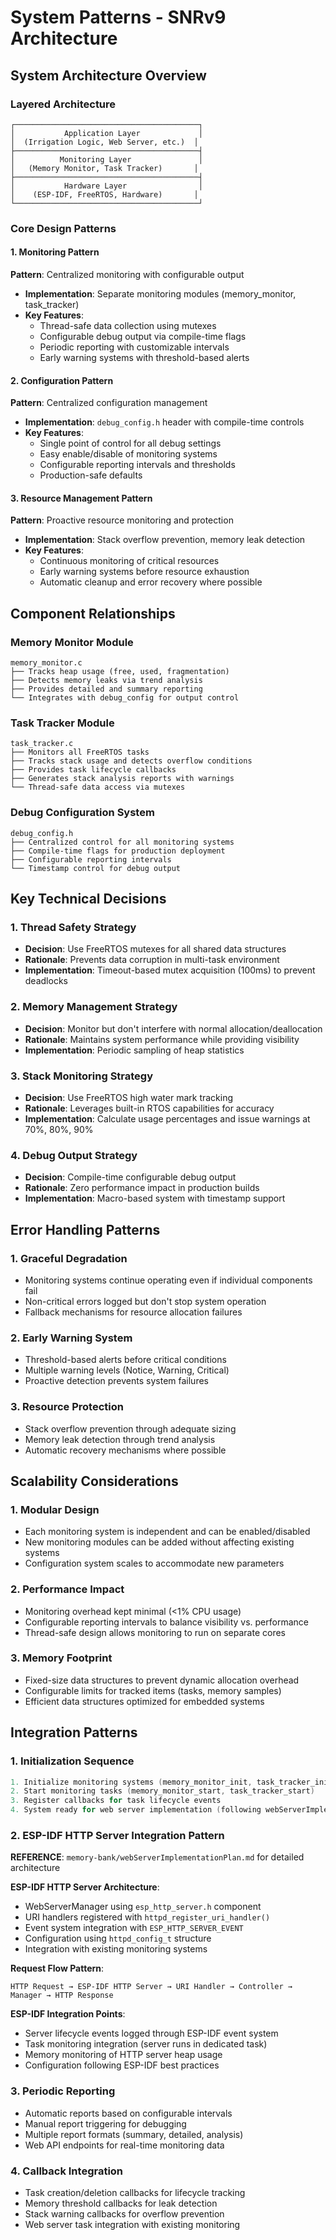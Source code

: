 # System Patterns - SNRv9 Architecture

## System Architecture Overview

### Layered Architecture
```
┌─────────────────────────────────────────┐
│           Application Layer             │
│  (Irrigation Logic, Web Server, etc.)  │
├─────────────────────────────────────────┤
│          Monitoring Layer               │
│   (Memory Monitor, Task Tracker)       │
├─────────────────────────────────────────┤
│           Hardware Layer                │
│    (ESP-IDF, FreeRTOS, Hardware)       │
└─────────────────────────────────────────┘
```

### Core Design Patterns

#### 1. Monitoring Pattern
**Pattern**: Centralized monitoring with configurable output
- **Implementation**: Separate monitoring modules (memory_monitor, task_tracker)
- **Key Features**:
  - Thread-safe data collection using mutexes
  - Configurable debug output via compile-time flags
  - Periodic reporting with customizable intervals
  - Early warning systems with threshold-based alerts

#### 2. Configuration Pattern
**Pattern**: Centralized configuration management
- **Implementation**: `debug_config.h` header with compile-time controls
- **Key Features**:
  - Single point of control for all debug settings
  - Easy enable/disable of monitoring systems
  - Configurable reporting intervals and thresholds
  - Production-safe defaults

#### 3. Resource Management Pattern
**Pattern**: Proactive resource monitoring and protection
- **Implementation**: Stack overflow prevention, memory leak detection
- **Key Features**:
  - Continuous monitoring of critical resources
  - Early warning systems before resource exhaustion
  - Automatic cleanup and error recovery where possible

## Component Relationships

### Memory Monitor Module
```
memory_monitor.c
├── Tracks heap usage (free, used, fragmentation)
├── Detects memory leaks via trend analysis
├── Provides detailed and summary reporting
└── Integrates with debug_config for output control
```

### Task Tracker Module
```
task_tracker.c
├── Monitors all FreeRTOS tasks
├── Tracks stack usage and detects overflow conditions
├── Provides task lifecycle callbacks
├── Generates stack analysis reports with warnings
└── Thread-safe data access via mutexes
```

### Debug Configuration System
```
debug_config.h
├── Centralized control for all monitoring systems
├── Compile-time flags for production deployment
├── Configurable reporting intervals
└── Timestamp control for debug output
```

## Key Technical Decisions

### 1. Thread Safety Strategy
- **Decision**: Use FreeRTOS mutexes for all shared data structures
- **Rationale**: Prevents data corruption in multi-task environment
- **Implementation**: Timeout-based mutex acquisition (100ms) to prevent deadlocks

### 2. Memory Management Strategy
- **Decision**: Monitor but don't interfere with normal allocation/deallocation
- **Rationale**: Maintains system performance while providing visibility
- **Implementation**: Periodic sampling of heap statistics

### 3. Stack Monitoring Strategy
- **Decision**: Use FreeRTOS high water mark tracking
- **Rationale**: Leverages built-in RTOS capabilities for accuracy
- **Implementation**: Calculate usage percentages and issue warnings at 70%, 80%, 90%

### 4. Debug Output Strategy
- **Decision**: Compile-time configurable debug output
- **Rationale**: Zero performance impact in production builds
- **Implementation**: Macro-based system with timestamp support

## Error Handling Patterns

### 1. Graceful Degradation
- Monitoring systems continue operating even if individual components fail
- Non-critical errors logged but don't stop system operation
- Fallback mechanisms for resource allocation failures

### 2. Early Warning System
- Threshold-based alerts before critical conditions
- Multiple warning levels (Notice, Warning, Critical)
- Proactive detection prevents system failures

### 3. Resource Protection
- Stack overflow prevention through adequate sizing
- Memory leak detection through trend analysis
- Automatic recovery mechanisms where possible

## Scalability Considerations

### 1. Modular Design
- Each monitoring system is independent and can be enabled/disabled
- New monitoring modules can be added without affecting existing systems
- Configuration system scales to accommodate new parameters

### 2. Performance Impact
- Monitoring overhead kept minimal (<1% CPU usage)
- Configurable reporting intervals to balance visibility vs. performance
- Thread-safe design allows monitoring to run on separate cores

### 3. Memory Footprint
- Fixed-size data structures to prevent dynamic allocation overhead
- Configurable limits for tracked items (tasks, memory samples)
- Efficient data structures optimized for embedded systems

## Integration Patterns

### 1. Initialization Sequence
```c
1. Initialize monitoring systems (memory_monitor_init, task_tracker_init)
2. Start monitoring tasks (memory_monitor_start, task_tracker_start)
3. Register callbacks for task lifecycle events
4. System ready for web server implementation (following webServerImplementationPlan.md)
```

### 2. ESP-IDF HTTP Server Integration Pattern
**REFERENCE**: `memory-bank/webServerImplementationPlan.md` for detailed architecture

**ESP-IDF HTTP Server Architecture**:
- WebServerManager using `esp_http_server.h` component
- URI handlers registered with `httpd_register_uri_handler()`
- Event system integration with `ESP_HTTP_SERVER_EVENT`
- Configuration using `httpd_config_t` structure
- Integration with existing monitoring systems

**Request Flow Pattern**:
```
HTTP Request → ESP-IDF HTTP Server → URI Handler → Controller → Manager → HTTP Response
```

**ESP-IDF Integration Points**:
- Server lifecycle events logged through ESP-IDF event system
- Task monitoring integration (server runs in dedicated task)
- Memory monitoring of HTTP server heap usage
- Configuration following ESP-IDF best practices

### 3. Periodic Reporting
- Automatic reports based on configurable intervals
- Manual report triggering for debugging
- Multiple report formats (summary, detailed, analysis)
- Web API endpoints for real-time monitoring data

### 4. Callback Integration
- Task creation/deletion callbacks for lifecycle tracking
- Memory threshold callbacks for leak detection
- Stack warning callbacks for overflow prevention
- Web server task integration with existing monitoring
